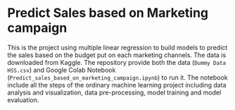 # Predict Sales based on Marketing campaign

This is the project using multiple linear regression to build models to predict the sales based on the budget put on each marketing channels. The data is downloaded from Kaggle.
The repository provide both the data (`Dummy Data HSS.csv`) and Google Colab Notebook (`Predict_sales_based_on_marketing_campaign.ipynb`) to run it. The notebook include all the steps of the ordinary machine learning project including data analysis and visualization,
data pre-processing, model training and model evaluation.

